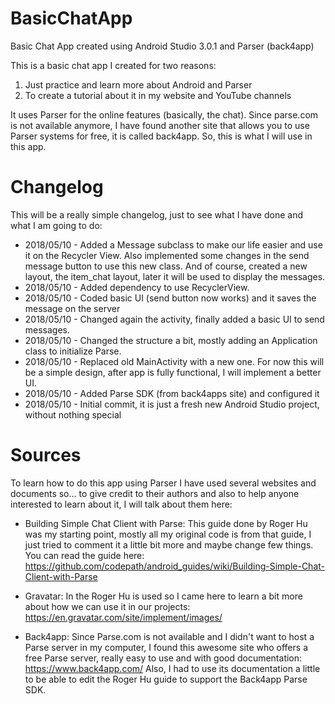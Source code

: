 # BasicChatApp
Basic Chat App created using Android Studio 3.0.1 and Parser (back4app)

This is a basic chat app I created for two reasons:
1. Just practice and learn more about Android and Parser
2. To create a tutorial about it in my website and YouTube channels

It uses Parser for the online features (basically, the chat). Since parse.com is not available anymore, I have found another site that allows you to use Parser systems for free, it is called back4app. So, this is what I will use in this app.

# Changelog
This will be a really simple changelog, just to see what I have done and what I am going to do:

* 2018/05/10 - Added a Message subclass to make our life easier and use it on the Recycler View. Also implemented some changes in the send message button to use this new class. And of course, created a new layout, the item_chat layout, later it will be used to display the messages.
* 2018/05/10 - Added dependency to use RecyclerView.
* 2018/05/10 - Coded basic UI (send button now works) and it saves the message on the server
* 2018/05/10 - Changed again the activity, finally added a basic UI to send messages.
* 2018/05/10 - Changed the structure a bit, mostly adding an Application class to initialize Parse.
* 2018/05/10 - Replaced old MainActivity with a new one. For now this will be a simple design, after app is fully functional, I will implement a better UI.
* 2018/05/10 - Added Parse SDK (from back4apps site) and configured it
* 2018/05/10 - Initial commit, it is just a fresh new Android Studio project, without nothing special

# Sources
To learn how to do this app using Parser I have used several websites and documents so... to give credit to their authors and also to help anyone interested to learn about it, I will talk about them here:

* Building Simple Chat Client with Parse: This guide done by Roger Hu was my starting point, mostly all my original code is from that guide, I just tried to comment it a little bit more and maybe change few things. You can read the guide here: https://github.com/codepath/android_guides/wiki/Building-Simple-Chat-Client-with-Parse

* Gravatar: In the Roger Hu is used so I came here to learn a bit more about how we can use it in our projects: https://en.gravatar.com/site/implement/images/

* Back4app: Since Parse.com is not available and I didn't want to host a Parse server in my computer, I found this awesome site who offers a free Parse server, really easy to use and with good documentation: https://www.back4app.com/ Also, I had to use its documentation a little to be able to edit the Roger Hu guide to support the Back4app Parse SDK.
